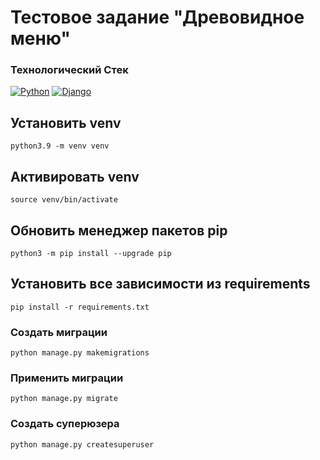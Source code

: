 # Тестовое задание "Древовидное меню"

### Технологический Стек
[![Python](https://img.shields.io/badge/-Python-464646?style=flat&logo=Python&logoColor=56C0C0&color=008080)](https://www.python.org/)
[![Django](https://img.shields.io/badge/-Django-464646?style=flat&logo=Django&logoColor=56C0C0&color=008080)](https://www.djangoproject.com/)


## Установить venv 
``` python3.9 -m venv venv ```

## Активировать venv 
``` source venv/bin/activate ```

## Обновить менеджер пакетов pip 
``` python3 -m pip install --upgrade pip ```

## Установить все зависимости из requirements 
``` pip install -r requirements.txt ```

### Создать миграции
``` python manage.py makemigrations ```

### Применить миграции
``` python manage.py migrate ```

### Создать суперюзера
``` python manage.py createsuperuser ```